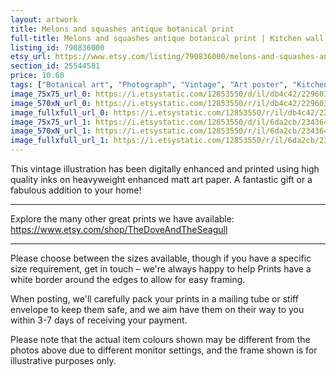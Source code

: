 ```yaml
---
layout: artwork
title: Melons and squashes antique botanical print 
full-title: Melons and squashes antique botanical print | Kitchen wall art | Poster | Vintage home decor | AB19
listing_id: 790836000
etsy_url: https://www.etsy.com/listing/790836000/melons-and-squashes-antique-botanical?utm_source=ds&utm_medium=api&utm_campaign=api
section_id: 25544581
price: 10.60
tags: ["Botanical art", "Photograph", "Vintage", "Art poster", "Kitchen wall art", "Vegetables print", "Home decor", "Kitchen print", "Antique botanical", "Gardening print", "Gardening wall art", "Melons", "Cooking"]
image_75x75_url_0: https://i.etsystatic.com/12853550/d/il/db4c42/2296039188/il_75x75.2296039188_568t.jpg?version=0
image_570xN_url_0: https://i.etsystatic.com/12853550/r/il/db4c42/2296039188/il_570xN.2296039188_568t.jpg
image_fullxfull_url_0: https://i.etsystatic.com/12853550/r/il/db4c42/2296039188/il_fullxfull.2296039188_568t.jpg
image_75x75_url_1: https://i.etsystatic.com/12853550/d/il/6da2cb/2343648439/il_75x75.2343648439_gopi.jpg?version=0
image_570xN_url_1: https://i.etsystatic.com/12853550/r/il/6da2cb/2343648439/il_570xN.2343648439_gopi.jpg
image_fullxfull_url_1: https://i.etsystatic.com/12853550/r/il/6da2cb/2343648439/il_fullxfull.2343648439_gopi.jpg
---
```

This vintage illustration has been digitally enhanced and printed using high quality inks on heavyweight enhanced matt art paper. A fantastic gift or a fabulous addition to your home!
 
---

Explore the many other great prints we have available: https://www.etsy.com/shop/TheDoveAndTheSeagull

---

Please choose between the sizes available, though if you have a specific size requirement, get in touch – we&#39;re always happy to help Prints have a white border around the edges to allow for easy framing.

When posting, we&#39;ll carefully pack your prints in a mailing tube or stiff envelope to keep them safe, and we aim have them on their way to you within 3-7 days of receiving your payment.

Please note that the actual item colours shown may be different from the photos above due to different monitor settings, and the frame shown is for illustrative purposes only.
